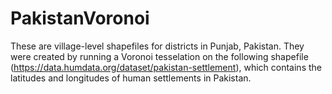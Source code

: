 # PakistanVoronoi
These are village-level shapefiles for districts in Punjab, Pakistan. They were created by running a Voronoi tesselation on the following shapefile (https://data.humdata.org/dataset/pakistan-settlement), which contains the latitudes and longitudes of human settlements in Pakistan.
